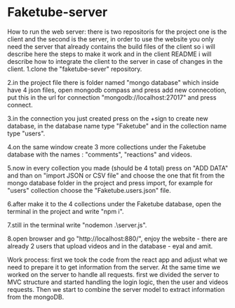 # Faketube-server
How to run the web server:
there is two repositoris for the project one is the client and the second is the server, in order to use the website you only need the server that already contains the build files of the client so i will describe here the steps to make it work and in the client README i will describe how to integrate the client to the server in case of changes in the client.
1.clone the "faketube-sever" repository.

2.in the project file there is folder named "mongo database" which inside have 4 json files, open mongodb compass and press add new connecotion, put this in the url for connection 
"mongodb://localhost:27017" and press connect.

3.in the connection you just created press on the +sign to create new database, in the database name type "Faketube" and in the collection name type "users".

4.on the same window create 3 more collections under the Faketube database with the names : 
"comments", "reactions" and videos.

5.now in every collection you made (should be 4 total) press on "ADD DATA" and than on "import JSON or CSV file" and choose the one that fit from the mongo database folder in the project and press import, for example for "users" collection choose the "Faketube.users.json" file.

6.after make it to the 4 collections under the Faketube database, open the terminal in the project and write "npm i".

7.still in the terminal write "nodemon .\server.js\".

8.open browser and go "http://localhost:880/", enjoy the website - there are already 2 users that upload videos and in the database - eyal and amit.

Work process:
first we took the code from the react app and adjust what we need to prepare it to get information from the server.
At the same time we worked on the server to handle all requests. first we divided the server to MVC structure
and started handling the login logic, then the user and videos requests.
Then we start to combine the server model to extract information from the mongoDB.
